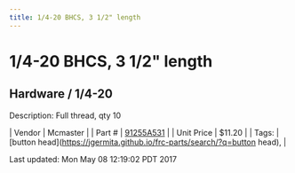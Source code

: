 ```yaml
---
title: 1/4-20 BHCS, 3 1/2" length
---
```


# 1/4-20 BHCS, 3 1/2" length
## Hardware / 1/4-20
Description: 	Full thread, qty 10 

| Vendor | Mcmaster | 
| Part # | [91255A531](https://www.mcmaster.com/#91255A531) | 
| Unit Price | $11.20 | 
| Tags: | [button head](https://jgermita.github.io/frc-parts/search/?q=button head),  | 

Last updated: Mon May 08 12:19:02 PDT 2017